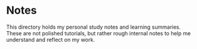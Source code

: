 # Notes

This directory holds my personal study notes and learning summaries.
These are not polished tutorials, but rather rough internal notes to help me understand and reflect on my work.
